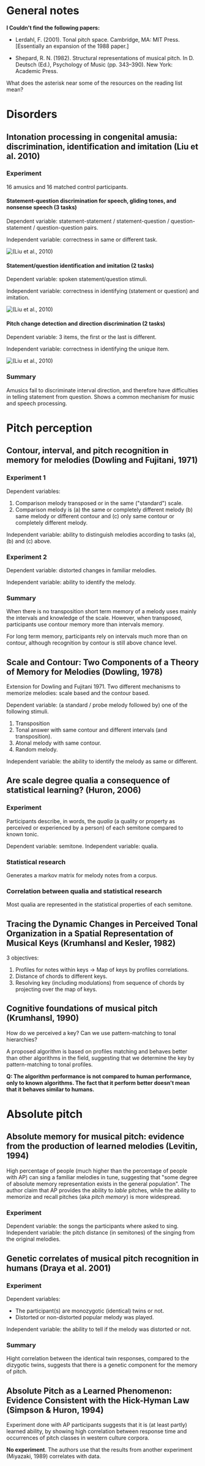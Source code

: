 # General notes

**I Couldn't find the following papers:**

- Lerdahl, F. (2001). Tonal pitch space. Cambridge, MA: MIT Press. [Essentially an expansion of the 1988 paper.]

- Shepard, R. N. (1982). Structural representations of musical pitch. In D. Deutsch (Ed.), Psychology of Music (pp. 343–390). New York: Academic Press.

What does the asterisk near some of the resources on the reading list mean?

# Disorders

## Intonation processing in congenital amusia: discrimination, identification and imitation (Liu et al. 2010)

### Experiment

16 amusics and 16 matched control participants.

#### Statement-question discrimination for speech, gliding tones, and nonsense speech (3 tasks)

Dependent variable: statement-statement / statement-question / question-statement / question-question pairs.

Independent variable: correctness in same or different task.

![(Liu et al., 2010)](media/liu2010_intonation_discrimination.png)

#### Statement/question identification and imitation (2 tasks)

Dependent variable: spoken statement/question stimuli.

Independent variable: correctness in identifying (statement or question) and imitation.

![(Liu et al., 2010)](media/liu2010_intonation_identification_and_imitation.png)

#### Pitch change detection and direction discrimination (2 tasks)

Dependent variable: 3 items, the first or the last is different.

Independent variable: correctness in identifying the unique item.

![(Liu et al., 2010)](media/liu2010_pitch.png)

### Summary

Amusics fail to discriminate interval direction, and therefore have difficulties in telling statement from question.
Shows a common mechanism for music and speech processing.


# Pitch perception

## Contour, interval, and pitch recognition in memory for melodies (Dowling and Fujitani, 1971)

### Experiment 1

Dependent variables:

1. Comparison melody transposed or in the same ("standard") scale.
1. Comparison melody is (a) the same or completely different melody (b) same melody or different contour and (c) only same contour or completely different melody.

Independent variable: ability to distinguish melodies according to tasks (a), (b) and (c) above.

### Experiment 2

Dependent variable: distorted changes in familiar melodies.

Independent variable: ability to identify the melody.

### Summary

When there is no transposition short term memory of a melody uses mainly the intervals and knowledge of the scale. However, when transposed, participants use contour memory more than intervals memory.

For long term memory, participants rely on intervals much more than on contour, although recognition by contour is still above chance level.

## Scale and Contour: Two Components of a Theory of Memory for Melodies (Dowling, 1978)

Extension for Dowling and Fujitani 1971. Two different mechanisms to memorize melodies: scale based and the contour based.

Dependent variable: (a standard / probe melody followed by) one of the following stimuli.

1. Transposition
2. Tonal answer with same contour and different intervals (and transposition).
3. Atonal melody with same contour.
4. Random melody.

Independent variable: the ability to identify the melody as same or different.

## Are scale degree qualia a consequence of statistical learning? (Huron, 2006)

### Experiment

Participants describe, in words, the _qualia_ (a quality or property as perceived or experienced by a person) of each semitone compared to known tonic.

Dependent variable: semitone.
Independent variable: qualia.

### Statistical research

Generates a markov matrix for melody notes from a corpus.

### Correlation between qualia and statistical research

Most qualia are represented in the statistical properties of each semitone.

## Tracing the Dynamic Changes in Perceived Tonal Organization in a Spatial Representation of Musical Keys (Krumhansl and Kesler, 1982)

3 objectives:

1. Profiles for notes within keys -> Map of keys by profiles correlations.
2. Distance of chords to different keys.
3. Resolving key (including modulations) from sequence of chords by projecting over the map of keys.

## Cognitive foundations of musical pitch (Krumhansl, 1990)

How do we perceived a key? Can we use pattern-matching to tonal hierarchies?

A proposed algorithm is based on profiles matching and behaves better than other algorithms in the field, suggesting that we determine the key by pattern-matching to tonal profiles.

**Q: The algorithm performance is not compared to human performance, only to known algorithms. The fact that it perform better doesn't mean that it behaves similar to humans.**

# Absolute pitch

## Absolute memory for musical pitch: evidence from the production of learned melodies (Levitin, 1994)

High percentage of people (much higher than the percentage of people with AP) can sing a familiar melodies in tune, suggesting that "some degree of absolute memory representation exists in the general population". The author claim that AP provides the ability to _lable_ pitches, while the ability to memorize and recall pitches (aka _pitch memory_) is more widespread.

### Experiment

Dependent variable: the songs the participants where asked to sing.
Independent variable: the pitch distance (in semitones) of the singing from the original melodies.

## Genetic correlates of musical pitch recognition in humans (Draya et al. 2001)

### Experiment

Dependent variables:

- The participant(s) are monozygotic (identical) twins or not.
- Distorted or non-distorted popular melody was played.

Independent variable: the ability to tell if the melody was distorted or not.

### Summary

Hight correlation between the identical twin responses, compared to the dizygotic twins, suggests that there is a genetic component for the memory of pitch.

## Absolute Pitch as a Learned Phenomenon: Evidence Consistent with the Hick-Hyman Law (Simpson & Huron, 1994)

Experiment done with AP participants suggests that it is (at least partly) learned ability, by showing high correlation between response time and occurrences of pitch classes in western culture corpora.

**No experiment**. The authors use that the results from another experiment (Miyazaki, 1989) correlates with data.
